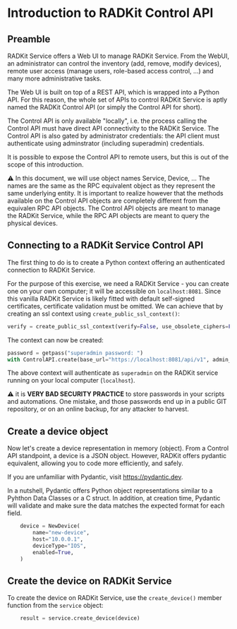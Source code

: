 # Introduction to RADKit Control API

## Preamble
RADKit Service offers a Web UI to manage RADKit Service. From the WebUI, an administrator can control the inventory (add, remove, modify devices), remote user access (manage users, role-based access control, ...) and many more administrative tasks.

The Web UI is built on top of a REST API, which is wrapped into a Python API. For this reason, the whole set of APIs to control RADKit Service is aptly named the RADKit Control API (or simply the Control API for short).

The Control API is only available "locally", i.e. the process calling the Control API must have direct API connectivity to the RADKit Service. The Control API is also gated by administrator credentials: the API client must authenticate using adminstrator (including superadmin) credentials.

It is possible to expose the Control API to remote users, but this is out of the scope of this introduction.

:warning: In this document, we will use object names Service, Device, ... The names are the same as the RPC equivalent object as they represent the same underlying entity. It is important to realize however that the methods available on the Control API objects are completely different from the equivalen RPC API objects. The Control API objects are meant to manage the RADKit Service, while the RPC API objects are meant to query the physical devices.

## Connecting to a RADKit Service Control API

The first thing to do is to create a Python context offering an authenticated connection to RADKit Service.

For the purpose of this exercise, we need a RADKit Service - you can create one on your own computer; it will be accessible on `localhost:8081`. Since this vanilla RADKit Service is likely fitted with default self-signed certificates, certificate validation must be omitted.
We can achieve that by creating an ssl context using `create_public_ssl_context()`:
```python
verify = create_public_ssl_context(verify=False, use_obsolete_ciphers=False)
```

The context can now be created:
```python
password = getpass("superadmin password: ")
with ControlAPI.create(base_url="https://localhost:8081/api/v1", admin_name="superadmin", admin_password=password, http_client_kwargs=dict(verify=verify)) as service:
```

The above context will authenticate as `superadmin` on the RADKit service running on your local computer (`localhost`).

:warning: it is **VERY BAD SECURITY PRACTICE** to store passwords in your scripts and automations. One mistake, and those passwords end up in a public GIT repository, or on an online backup, for any attacker to harvest.

## Create a device object
Now let's create a device representation in memory (object). From a Control API standpoint, a device is a JSON object. However, RADKit offers pydantic equivalent, allowing you to code more efficiently, and safely.

If you are unfamiliar with Pydantic, visit https://pydantic.dev.

In a nutshell, Pydantic offers Python object representations similar to a Pyhthon Data Classes or a C struct. In addition, at creation time, Pydantic will validate and make sure the data matches the expected format for each field.

```python
    device = NewDevice(
        name="new-device",
        host="10.0.0.1",
        deviceType="IOS",
        enabled=True,
    )
```
## Create the device on RADKit Service

To create the device on RADKit Service, use the `create_device()` member function from the `service` object:
```python
    result = service.create_device(device)
```


